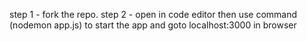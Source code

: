 step 1 - fork the repo.
step 2 - open in code editor
then use command (nodemon app.js) to start the app
and goto localhost:3000 in browser
